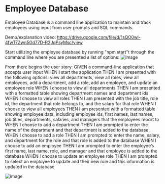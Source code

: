# Employee Database 

Employee Database is a command line application to maintain and track employees using input from user prompts and SQL commands.

Demo/explanation video: https://drive.google.com/file/d/1sQO0wl-4fwT7Zwn5Gd77D-R3JqPsyMsc/view

Start utilizing the employee database by running "npm start"t through the command line where you are presented a list of options: 
![image](https://user-images.githubusercontent.com/79875711/121810515-cf14c300-cc26-11eb-8076-213c5030025a.png)

From there begins the user story: 
GIVEN a command-line application that accepts user input
WHEN I start the application
THEN I am presented with the following options: view all departments, view all roles, view all employees, add a department, add a role, add an employee, and update an employee role
WHEN I choose to view all departments
THEN I am presented with a formatted table showing department names and department ids
WHEN I choose to view all roles
THEN I am presented with the job title, role id, the department that role belongs to, and the salary for that role
WHEN I choose to view all employees
THEN I am presented with a formatted table showing employee data, including employee ids, first names, last names, job titles, departments, salaries, and managers that the employees report to
WHEN I choose to add a department
THEN I am prompted to enter the name of the department and that department is added to the database
WHEN I choose to add a role
THEN I am prompted to enter the name, salary, and department for the role and that role is added to the database
WHEN I choose to add an employee
THEN I am prompted to enter the employee’s first name, last name, role, and manager and that employee is added to the database
WHEN I choose to update an employee role
THEN I am prompted to select an employee to update and their new role and this information is updated in the database 

![image](https://user-images.githubusercontent.com/79875711/121810478-ab517d00-cc26-11eb-885c-6e1b9039be5f.png)
